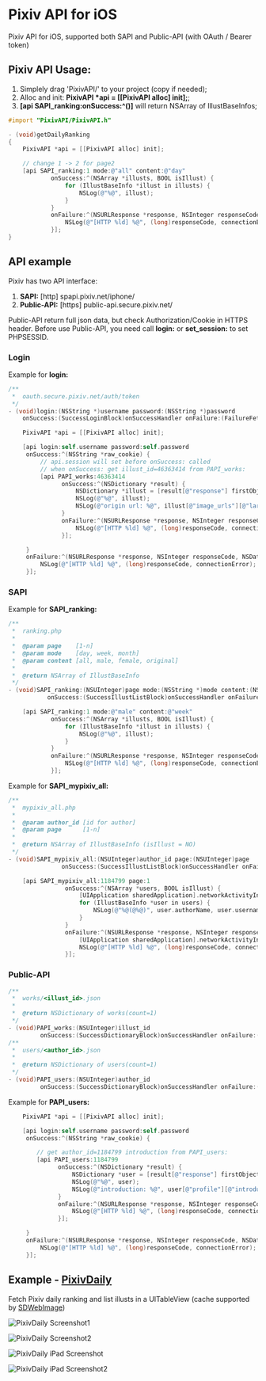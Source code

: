 Pixiv API for iOS
============

Pixiv API for iOS, supported both SAPI and Public-API (with OAuth / Bearer token)

## Pixiv API Usage:

1. Simplely drag 'PixivAPI/' to your project (copy if needed);
2. Alloc and init: **PixivAPI *api = [[PixivAPI alloc] init];**;
3. **[api SAPI_ranking:onSuccess:^()]** will return NSArray of IllustBaseInfos;

```objective-c
#import "PixivAPI/PixivAPI.h"

- (void)getDailyRanking
{
    PixivAPI *api = [[PixivAPI alloc] init];

    // change 1 -> 2 for page2
    [api SAPI_ranking:1 mode:@"all" content:@"day"
            onSuccess:^(NSArray *illusts, BOOL isIllust) {
                for (IllustBaseInfo *illust in illusts) {
                    NSLog(@"%@", illust);
                }
            }
            onFailure:^(NSURLResponse *response, NSInteger responseCode, NSData *data, NSError *connectionError) {
                NSLog(@"[HTTP %ld] %@", (long)responseCode, connectionError);
            }];
}
```

## API example

Pixiv has two API interface:

1. **SAPI:** [http] spapi.pixiv.net/iphone/
2. **Public-API:** [https] public-api.secure.pixiv.net/

Public-API return full json data, but check Authorization/Cookie in HTTPS header. Before use Public-API, you need call **login:** or **set_session:** to set PHPSESSID.

### Login

Example for **login:**

```objective-c
/**
 *  oauth.secure.pixiv.net/auth/token
 */
- (void)login:(NSString *)username password:(NSString *)password
    onSuccess:(SuccessLoginBlock)onSuccessHandler onFailure:(FailureFetchBlock)onFailureHandler;
```

```objective-c
    PixivAPI *api = [[PixivAPI alloc] init];

    [api login:self.username password:self.password
     onSuccess:^(NSString *raw_cookie) {
         // api.session will set before onSuccess: called
         // when onSuccess: get illust_id=46363414 from PAPI_works:
         [api PAPI_works:46363414
               onSuccess:^(NSDictionary *result) {
                   NSDictionary *illust = [result[@"response"] firstObject];
                   NSLog(@"%@", illust);
                   NSLog(@"origin url: %@", illust[@"image_urls"][@"large"]);
               }
               onFailure:^(NSURLResponse *response, NSInteger responseCode, NSData *data, NSError *connectionError) {
                   NSLog(@"[HTTP %ld] %@", (long)responseCode, connectionError);
               }];

     }
     onFailure:^(NSURLResponse *response, NSInteger responseCode, NSData *data, NSError *connectionError) {
         NSLog(@"[HTTP %ld] %@", (long)responseCode, connectionError);
     }];
```

### SAPI

Example for **SAPI_ranking:**

```objective-c
/**
 *  ranking.php
 *
 *  @param page    [1-n]
 *  @param mode    [day, week, month]
 *  @param content [all, male, female, original]
 *
 *  @return NSArray of IllustBaseInfo
 */
- (void)SAPI_ranking:(NSUInteger)page mode:(NSString *)mode content:(NSString *)content
           onSuccess:(SuccessIllustListBlock)onSuccessHandler onFailure:(FailureFetchBlock)onFailureHandler;
```

```objective-c
    [api SAPI_ranking:1 mode:@"male" content:@"week"
            onSuccess:^(NSArray *illusts, BOOL isIllust) {
                for (IllustBaseInfo *illust in illusts) {
                    NSLog(@"%@", illust);
                }
            }
            onFailure:^(NSURLResponse *response, NSInteger responseCode, NSData *data, NSError *connectionError) {
                NSLog(@"[HTTP %ld] %@", (long)responseCode, connectionError);
            }];
```

Example for **SAPI_mypixiv_all:**

```objective-c
/**
 *  mypixiv_all.php
 *
 *  @param author_id [id for author]
 *  @param page      [1-n]
 *
 *  @return NSArray of IllustBaseInfo (isIllust = NO)
 */
- (void)SAPI_mypixiv_all:(NSUInteger)author_id page:(NSUInteger)page
               onSuccess:(SuccessIllustListBlock)onSuccessHandler onFailure:(FailureFetchBlock)onFailureHandler;
```

```objective-c
    [api SAPI_mypixiv_all:1184799 page:1
                onSuccess:^(NSArray *users, BOOL isIllust) {
                    [UIApplication sharedApplication].networkActivityIndicatorVisible = NO;
                    for (IllustBaseInfo *user in users) {
                        NSLog(@"%@(@%@)", user.authorName, user.username);
                    }
                }
                onFailure:^(NSURLResponse *response, NSInteger responseCode, NSData *data, NSError *connectionError) {
                    [UIApplication sharedApplication].networkActivityIndicatorVisible = NO;
                    NSLog(@"[HTTP %ld] %@", (long)responseCode, connectionError);
                }];
```


### Public-API

```objective-c
/**
 *  works/<illust_id>.json
 *
 *  @return NSDictionary of works(count=1)
 */
- (void)PAPI_works:(NSUInteger)illust_id
         onSuccess:(SuccessDictionaryBlock)onSuccessHandler onFailure:(FailureFetchBlock)onFailureHandler;
/**
 *  users/<author_id>.json
 *
 *  @return NSDictionary of users(count=1)
 */
- (void)PAPI_users:(NSUInteger)author_id
         onSuccess:(SuccessDictionaryBlock)onSuccessHandler onFailure:(FailureFetchBlock)onFailureHandler;
```

Example for **PAPI_users:**

```objective-c
    PixivAPI *api = [[PixivAPI alloc] init];

    [api login:self.username password:self.password
     onSuccess:^(NSString *raw_cookie) {

        // get author_id=1184799 introduction from PAPI_users:
        [api PAPI_users:1184799
              onSuccess:^(NSDictionary *result) {
                  NSDictionary *user = [result[@"response"] firstObject];
                  NSLog(@"%@", user);
                  NSLog(@"introduction: %@", user[@"profile"][@"introduction"]);
              }
              onFailure:^(NSURLResponse *response, NSInteger responseCode, NSData *data, NSError *connectionError) {
                  NSLog(@"[HTTP %ld] %@", (long)responseCode, connectionError);
              }];

     }
     onFailure:^(NSURLResponse *response, NSInteger responseCode, NSData *data, NSError *connectionError) {
         NSLog(@"[HTTP %ld] %@", (long)responseCode, connectionError);
     }];
```

## Example - [PixivDaily](https://github.com/upbit/PixivAPI_iOS/tree/master/examples/PixivDaily)

Fetch Pixiv daily ranking and list illusts in a UITableView (cache supported by [SDWebImage](https://github.com/rs/SDWebImage))

![PixivDaily Screenshot1](https://raw.github.com/upbit/PixivAPI_iOS/master/examples/screenshots/PixivDaily_01.png)

![PixivDaily Screenshot2](https://raw.github.com/upbit/PixivAPI_iOS/master/examples/screenshots/PixivDaily_02.png)

![PixivDaily iPad Screenshot](https://raw.github.com/upbit/PixivAPI_iOS/master/examples/screenshots/PixivDaily_03.png)

![PixivDaily iPad Screenshot2](https://raw.github.com/upbit/PixivAPI_iOS/master/examples/screenshots/PixivDaily_04.png)
